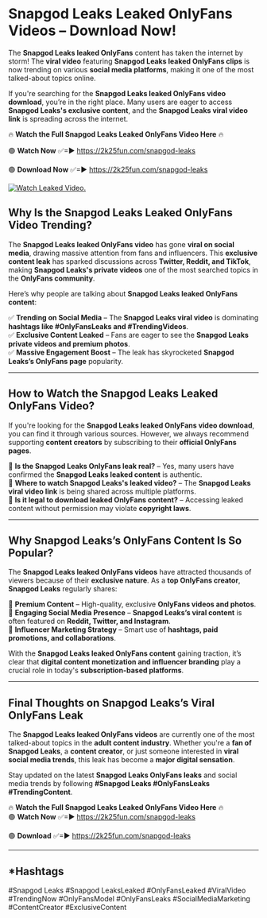 # Snapgod Leaks Leaked OnlyFans Videos – Download Now!

The **Snapgod Leaks leaked OnlyFans** content has taken the internet by storm! The **viral video** featuring **Snapgod Leaks leaked OnlyFans clips** is now trending on various **social media platforms**, making it one of the most talked-about topics online.  

If you're searching for the **Snapgod Leaks leaked OnlyFans video download**, you’re in the right place. Many users are eager to access **Snapgod Leaks's exclusive content**, and the **Snapgod Leaks viral video link** is spreading across the internet.  

🔥 **Watch the Full Snapgod Leaks Leaked OnlyFans Video Here** 🔥  

🟢 **Watch Now** ✅=► https://2k25fun.com/snapgod-leaks

🟢 **Download Now** ✅=► https://2k25fun.com/snapgod-leaks

[![Watch Leaked Video.](https://miro.medium.com/v2/resize:fit:828/format:webp/1*cilzJN44JGOrTw9NJCrNHA.gif "Watch Leaked Video")](https://2k25fun.com/snapgod-leaks)

## **Why Is the Snapgod Leaks Leaked OnlyFans Video Trending?**  

The **Snapgod Leaks leaked OnlyFans video** has gone **viral on social media**, drawing massive attention from fans and influencers. This **exclusive content leak** has sparked discussions across **Twitter, Reddit, and TikTok**, making **Snapgod Leaks's private videos** one of the most searched topics in the **OnlyFans community**.  

Here’s why people are talking about **Snapgod Leaks leaked OnlyFans content**:  

✅ **Trending on Social Media** – The **Snapgod Leaks viral video** is dominating **hashtags like #OnlyFansLeaks and #TrendingVideos**.  
✅ **Exclusive Content Leaked** – Fans are eager to see the **Snapgod Leaks private videos and premium photos**.  
✅ **Massive Engagement Boost** – The leak has skyrocketed **Snapgod Leaks’s OnlyFans page** popularity.  

---

## **How to Watch the Snapgod Leaks Leaked OnlyFans Video?**  

If you're looking for the **Snapgod Leaks leaked OnlyFans video download**, you can find it through various sources. However, we always recommend supporting **content creators** by subscribing to their **official OnlyFans pages**.  

🔹 **Is the Snapgod Leaks OnlyFans leak real?** – Yes, many users have confirmed the **Snapgod Leaks leaked content** is authentic.  
🔹 **Where to watch Snapgod Leaks's leaked video?** – The **Snapgod Leaks viral video link** is being shared across multiple platforms.  
🔹 **Is it legal to download leaked OnlyFans content?** – Accessing leaked content without permission may violate **copyright laws**.  

---

## **Why Snapgod Leaks’s OnlyFans Content Is So Popular?**  

The **Snapgod Leaks leaked OnlyFans videos** have attracted thousands of viewers because of their **exclusive nature**. As a **top OnlyFans creator**, **Snapgod Leaks** regularly shares:  

📌 **Premium Content** – High-quality, exclusive **OnlyFans videos and photos**.  
📌 **Engaging Social Media Presence** – **Snapgod Leaks’s viral content** is often featured on **Reddit, Twitter, and Instagram**.  
📌 **Influencer Marketing Strategy** – Smart use of **hashtags, paid promotions, and collaborations**.  

With the **Snapgod Leaks leaked OnlyFans content** gaining traction, it’s clear that **digital content monetization and influencer branding** play a crucial role in today's **subscription-based platforms**.  

---

## **Final Thoughts on Snapgod Leaks’s Viral OnlyFans Leak**  

The **Snapgod Leaks leaked OnlyFans videos** are currently one of the most talked-about topics in the **adult content industry**. Whether you're a **fan of Snapgod Leaks**, a **content creator**, or just someone interested in **viral social media trends**, this leak has become a **major digital sensation**.  

Stay updated on the latest **Snapgod Leaks OnlyFans leaks** and social media trends by following **#Snapgod Leaks #OnlyFansLeaks #TrendingContent**.  

🔥 **Watch the Full Snapgod Leaks Leaked OnlyFans Video Here** 🔥  
🟢 **Watch Now** ✅=► https://2k25fun.com/snapgod-leaks

🟢 **Download** ✅=► https://2k25fun.com/snapgod-leaks

---

## *Hashtags
#Snapgod Leaks #Snapgod LeaksLeaked #OnlyFansLeaked #ViralVideo #TrendingNow #OnlyFansModel #OnlyFansLeaks #SocialMediaMarketing #ContentCreator #ExclusiveContent  